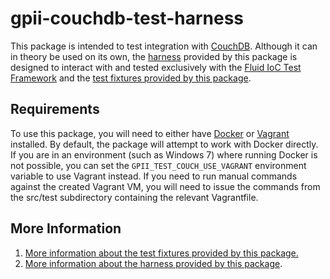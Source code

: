 # gpii-couchdb-test-harness

This package is intended to test integration with [CouchDB](http://couchdb.apache.org).  Although it can in theory be
used on its own, the [harness](./docs/harness.md) provided by this package is designed to interact with and tested
exclusively with the [Fluid IoC Test
Framework](https://docs.fluidproject.org/infusion/development/IoCTestingFramework.html) and the [test fixtures provided
by this package](./docs/test-fixtures.md).

## Requirements

To use this package, you will need to either have [Docker](https://www.docker.com) or
[Vagrant](https://www.vagrantup.com) installed.  By default, the package will attempt to work with Docker directly.  If
you are in an environment (such as Windows 7) where running Docker is not possible, you can set the
`GPII_TEST_COUCH_USE_VAGRANT` environment variable to use Vagrant instead.   If you need to run manual commands against
the created Vagrant VM, you will need to issue the commands from the src/test subdirectory containing the relevant
Vagrantfile.

## More Information

1. [More information about the test fixtures provided by this package.](./docs/test-fixtures.md)
2. [More information about the harness provided by this package](./docs/harness.md).
